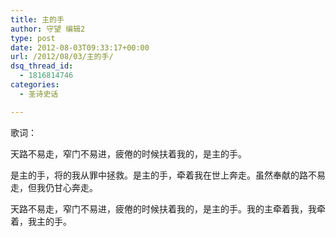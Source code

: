 ```yaml
---
title: 主的手
author: 守望 编辑2
type: post
date: 2012-08-03T09:33:17+00:00
url: /2012/08/03/主的手/
dsq_thread_id:
  - 1816814746
categories:
  - 圣诗史话

---
```

歌词：
  
天路不易走，窄门不易进，疲倦的时候扶着我的，是主的手。
  
是主的手，将的我从罪中拯救。是主的手，牵着我在世上奔走。虽然奉献的路不易走，但我仍甘心奔走。
  
天路不易走，窄门不易进，疲倦的时候扶着我的，是主的手。我的主牵着我，我牵着，我主的手。